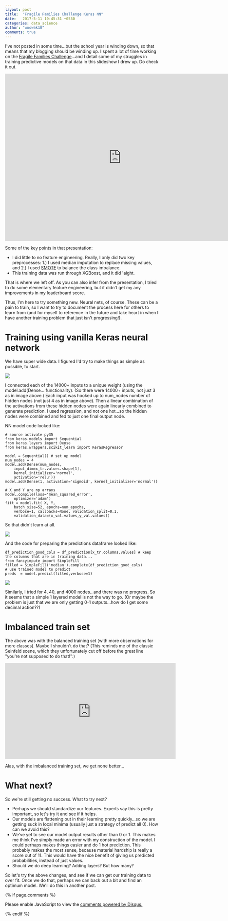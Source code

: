 ```yaml
---
layout: post
title:  "Fragile Families Challenge Keras NN"
date:   2017-5-11 19:45:31 +0530
categories: data_science
author: "wnowak10"
comments: true
---
```


I've not posted in some time...but the school year is winding down, so that means that my blogging should be winding up. I spent a lot of time working on the [Fragile Families Challenge](fragilefamilieschallenge.org)...and I detail some of my struggles in training predictive models on that data in this slideshow I drew up. Do check it out.

<iframe src="https://docs.google.com/presentation/d/14DO9NXEFjr3cEwvQvEV5JHVcZwtFSFuu-9uSQZopGTo/embed?start=false&loop=false&delayms=3000" frameborder="0" width="760" height="549" allowfullscreen="true" mozallowfullscreen="true" webkitallowfullscreen="true"></iframe>

Some of the key points in that presentation:

- I did little to no feature engineering. Really, I only did two key preprocesses: 1.) I used median imputation to replace missing values, and 2.) I used [SMOTE](http://contrib.scikit-learn.org/imbalanced-learn/generated/imblearn.over_sampling.SMOTE.html) to balance the class imbalance.
- This training data was run through XGBoost, and it did 'aight.

That is where we left off. As you can also infer from the presentation, I tried to do some elementary feature engineering, but it didn't get my any improvements in my leaderboard score.

Thus, I'm here to try something new. Neural nets, of course. These can be a pain to train, so I want to try to document the process here for others to learn from (and for myself to reference in the future and take heart in when I have another training problem that just isn't progressing!). 

# Training using vanilla Keras neural network

We have super wide data. I figured I'd try to make things as simple as possible, to start.

![](/images/keras/nn_str.jpg?raw=true)

I connected each of the 14000+ inputs to a unique weight (using the model.add(Dense... functionality). (So there were 14000+ inputs, not just 3 as in image above.) Each input was hooked up to num_nodes number of hidden nodes (not just 4 as in image above). Then a linear combination of the activations from these hidden nodes were again linearly combined to generate prediction. I used regression, and not one hot...so the hidden nodes were combined and fed to just one final output node. 

NN model code looked like:

	# source activate py35
	from keras.models import Sequential
	from keras.layers import Dense
	from keras.wrappers.scikit_learn import KerasRegressor

	model = Sequential() # set up model
	num_nodes = 4
	model.add(Dense(num_nodes, 
		input_dim=x_tr.values.shape[1], 
		kernel_initializer='normal', 
		activation='relu'))
	model.add(Dense(1, activation='sigmoid', kernel_initializer='normal'))

	# X and Y are np arrays
	model.compile(loss='mean_squared_error',
		optimizer='adam')
	fitt = model.fit( X, Y, 
		batch_size=52, epochs=num_epochs, 
		verbose=1, callbacks=None, validation_split=0.1, 
		validation_data=(x_val.values,y_val.values))

So that didn't learn at all.

![](/images/keras/stag.png?raw=true)

And the code for preparing the predictions dataframe looked like:

	df_prediction_good_cols = df_prediction[x_tr.columns.values] # keep the columns that are in training data...
	from fancyimpute import SimpleFill
	filled = SimpleFill('median').complete(df_prediction_good_cols)
	# use trained model to predict
	preds  = model.predict(filled,verbose=1)

![](/images/keras/results400.png?raw=true)


Similarly, I tried for 4, 40, and 4000 nodes...and there was no progress. So it seems that a simple 1 layered model is not the way to go. (Or maybe the problem is just that we are only getting 0-1 outputs...how do I get some decimal action??)

# Imbalanced train set
 
 The above was with the balanced training set (with more observations for more classes). Maybe I shouldn't do that? (This reminds me of the classic Seinfeld scene, which they unfortunately cut off before the great line "you're not supposed to do that!":)
 
 <iframe width="560" height="315" src="https://www.youtube.com/embed/lj79K60ahhQ" frameborder="0" allowfullscreen></iframe>
 
 Alas, with the imbalanced training set, we get none better...
 
 # What next? 
 
 So we're still getting no success. What to try next?
  
 - Perhaps we should standardize our features. Experts say this is pretty important, so let's try it and see if it helps.
 - Our models are flattening out in their learning pretty quickly...so we are getting suck in local minima (usually just a strategy of predict all 0). How can we avoid this?
 - We've yet to see our model output results other than 0 or 1. This makes me think I've simply made an error with my construction of the model. I could perhaps makes things easier and do 1 hot prediction. This probably makes the most sense, because material hardship is really a score out of 11. This would have the nice benefit of giving us predicted probabilities, instead of just values. 
 - Should we do deep learning? Adding layers? But how many?
  
 So let's try the above changes, and see if we can get our training data to over fit. Once we do that, perhaps we can back out a bit and find an optimum model.  We'll do this in another post. 



{% if page.comments %}

<div id="disqus_thread"></div>
<script>

/**
*  RECOMMENDED CONFIGURATION VARIABLES: EDIT AND UNCOMMENT THE SECTION BELOW TO INSERT DYNAMIC VALUES FROM YOUR PLATFORM OR CMS.
*  LEARN WHY DEFINING THESE VARIABLES IS IMPORTANT: https://disqus.com/admin/universalcode/#configuration-variables*/
/*
var disqus_config = function () {
this.page.url = PAGE_URL;  // Replace PAGE_URL with your page's canonical URL variable
this.page.identifier = PAGE_IDENTIFIER; // Replace PAGE_IDENTIFIER with your page's unique identifier variable
};
*/
(function() { // DON'T EDIT BELOW THIS LINE
var d = document, s = d.createElement('script');
s.src = '//wnowak10-github-io.disqus.com/embed.js';
s.setAttribute('data-timestamp', +new Date());
(d.head || d.body).appendChild(s);
})();
</script>
<noscript>Please enable JavaScript to view the <a href="https://disqus.com/?ref_noscript">comments powered by Disqus.</a></noscript>

{% endif %}

